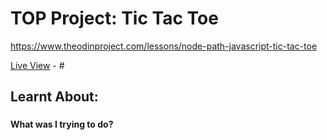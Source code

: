 # TOP Project: Tic Tac Toe

https://www.theodinproject.com/lessons/node-path-javascript-tic-tac-toe

[Live View](#) - #

## Learnt About:

###

#### What was I trying to do?
